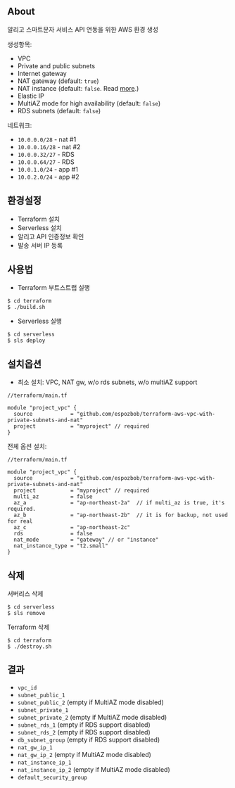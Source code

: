 ## About
알리고 스마트문자 서비스 API 연동을 위한 AWS 환경 생성

생성항목:
* VPC
* Private and public subnets
* Internet gateway
* NAT gateway (default: `true`)
* NAT instance (default: `false`. Read [more](https://docs.aws.amazon.com/AmazonVPC/latest/UserGuide/vpc-nat-comparison.html).)
* Elastic IP
* MultiAZ mode for high availability (default: `false`) 
* RDS subnets (default: `false`)

네트워크:
- `10.0.0.0/28` - nat #1
- `10.0.0.16/28` - nat #2
- `10.0.0.32/27` - RDS
- `10.0.0.64/27` - RDS
- `10.0.1.0/24` - app #1
- `10.0.2.0/24` - app #2

## 환경설정

* Terraform 설치
* Serverless 설치
* 알리고 API 인증정보 확인
* 발송 서버 IP 등록

## 사용법

* Terraform 부트스트랩 실행

```
$ cd terraform
$ ./build.sh
```

* Serverless 실행

```
$ cd serverless
$ sls deploy

```

## 설치옵션

* 최소 설치: VPC, NAT gw, w/o rds subnets, w/o multiAZ support 

```
//terraform/main.tf

module "project_vpc" {
  source            = "github.com/espozbob/terraform-aws-vpc-with-private-subnets-and-nat"
  project           = "myproject" // required
}
```

전체 옵션 설치:
```
//terraform/main.tf

module "project_vpc" {
  source            = "github.com/espozbob/terraform-aws-vpc-with-private-subnets-and-nat"
  project           = "myproject" // required
  multi_az          = false
  az_a              = "ap-northeast-2a"  // if multi_az is true, it's required.
  az_b              = "ap-northeast-2b"  // it is for backup, not used for real
  az_c              = "ap-northeast-2c"  
  rds               = false
  nat_mode          = "gateway" // or "instance"
  nat_instance_type = "t2.small"
}
```

## 삭제

서버리스 삭제
```
$ cd serverless
$ sls remove

```

Terraform 삭제
```
$ cd terraform
$ ./destroy.sh
```




## 결과

* `vpc_id` 
* `subnet_public_1`
* `subnet_public_2` (empty if MultiAZ mode disabled)
* `subnet_private_1`
* `subnet_private_2` (empty if MultiAZ mode disabled)
* `subnet_rds_1` (empty if RDS support disabled)
* `subnet_rds_2` (empty if RDS support disabled)
* `db_subnet_group` (empty if RDS support disabled)
* `nat_gw_ip_1` 
* `nat_gw_ip_2` (empty if MultiAZ mode disabled)
* `nat_instance_ip_1` 
* `nat_instance_ip_2` (empty if MultiAZ mode disabled)
* `default_security_group` 
